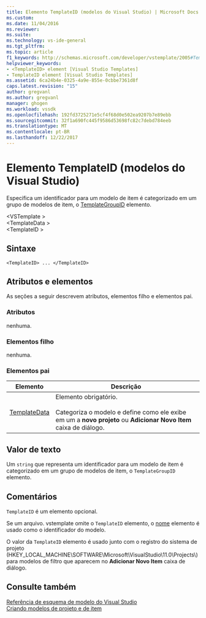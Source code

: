 ```yaml
---
title: Elemento TemplateID (modelos do Visual Studio) | Microsoft Docs
ms.custom: 
ms.date: 11/04/2016
ms.reviewer: 
ms.suite: 
ms.technology: vs-ide-general
ms.tgt_pltfrm: 
ms.topic: article
f1_keywords: http://schemas.microsoft.com/developer/vstemplate/2005#TemplateID
helpviewer_keywords:
- <TemplateID> element [Visual Studio Templates]
- TemplateID element [Visual Studio Templates]
ms.assetid: 6ca24b4e-0325-4a9e-855e-0cbbe7361d8f
caps.latest.revision: "15"
author: gregvanl
ms.author: gregvanl
manager: ghogen
ms.workload: vssdk
ms.openlocfilehash: 192fd3725271e5cf4f68d0e502ea9207b7e89ebb
ms.sourcegitcommit: 32f1a690fc445f9586d53698fc82c7debd784eeb
ms.translationtype: MT
ms.contentlocale: pt-BR
ms.lasthandoff: 12/22/2017
---
```

# <a name="templateid-element-visual-studio-templates"></a>Elemento TemplateID (modelos do Visual Studio)
Especifica um identificador para um modelo de item é categorizado em um grupo de modelos de item, o [TemplateGroupID](../extensibility/templategroupid-element-visual-studio-templates.md) elemento.  
  
 \<VSTemplate >  
 \<TemplateData >  
 \<TemplateID >  
  
## <a name="syntax"></a>Sintaxe  
  
```  
<TemplateID> ... </TemplateID>  
```  
  
## <a name="attributes-and-elements"></a>Atributos e elementos  
 As seções a seguir descrevem atributos, elementos filho e elementos pai.  
  
### <a name="attributes"></a>Atributos  
 nenhuma.  
  
### <a name="child-elements"></a>Elementos filho  
 nenhuma.  
  
### <a name="parent-elements"></a>Elementos pai  
  
|Elemento|Descrição|  
|-------------|-----------------|  
|[TemplateData](../extensibility/templatedata-element-visual-studio-templates.md)|Elemento obrigatório.<br /><br /> Categoriza o modelo e define como ele exibe em um a **novo projeto** ou **Adicionar Novo Item** caixa de diálogo.|  
  
## <a name="text-value"></a>Valor de texto  
 Um `string` que representa um identificador para um modelo de item é categorizado em um grupo de modelos de item, o `TemplateGroupID` elemento.  
  
## <a name="remarks"></a>Comentários  
 `TemplateID` é um elemento opcional.  
  
 Se um arquivo. vstemplate omite o `TemplateID` elemento, o [nome](../extensibility/name-element-visual-studio-templates.md) elemento é usado como o identificador do modelo.  
  
 O valor da `TemplateID` elemento é usado junto com o registro do sistema de projeto (HKEY_LOCAL_MACHINE\SOFTWARE\Microsoft\VisualStudio\11.0\Projects\\) para modelos de filtro que aparecem no **Adicionar Novo Item** caixa de diálogo.  
  
## <a name="see-also"></a>Consulte também  
 [Referência de esquema de modelo do Visual Studio](../extensibility/visual-studio-template-schema-reference.md)   
 [Criando modelos de projeto e de item](../ide/creating-project-and-item-templates.md)
